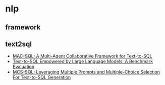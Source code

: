 # nlp
## framework
## text2sql
- [MAC-SQL: A Multi-Agent Collaborative Framework for Text-to-SQL](nlp/text2sql/MAC-SQL.pdf)
- [Text-to-SQL Empowered by Large Language Models: A Benchmark Evaluation](nlp/text2sql/MAC-SQL.pdf)
- [MCS-SQL: Leveraging Multiple Prompts and Multiple-Choice Selection For Text-to-SQL Generation](nlp/text2sql/MCS-SQL.pdf)
